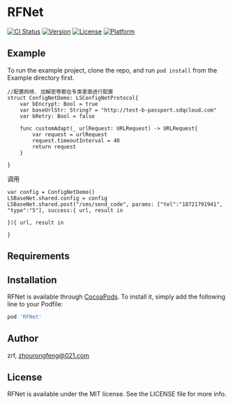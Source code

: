# RFNet

[![CI Status](https://img.shields.io/travis/zrf/RFNet.svg?style=flat)](https://travis-ci.org/zrf/RFNet)
[![Version](https://img.shields.io/cocoapods/v/RFNet.svg?style=flat)](https://cocoapods.org/pods/RFNet)
[![License](https://img.shields.io/cocoapods/l/RFNet.svg?style=flat)](https://cocoapods.org/pods/RFNet)
[![Platform](https://img.shields.io/cocoapods/p/RFNet.svg?style=flat)](https://cocoapods.org/pods/RFNet)

## Example

To run the example project, clone the repo, and run `pod install` from the Example directory first.

```
//配置网络. 加解密等都在专类里面进行配置
struct ConfigNetDemo: LSConfigNetProtocol{
    var bEncrypt: Bool = true
    var baseUrlStr: String? = "http://test-b-passport.sdqcloud.com"
    var bRetry: Bool = false
    
    func customAdapt(_ urlRequest: URLRequest) -> URLRequest{
        var request = urlRequest
        request.timeoutInterval = 40
        return request
    }
    
}
```
调用
```
var config = ConfigNetDemo()
LSBaseNet.shared.config = config
LSBaseNet.shared.post("/sms/send_code", params: ["tel":"18721791941", "type":"5"], success:{ url, result in
    
}){ url, result in
    
}
```

## Requirements

## Installation

RFNet is available through [CocoaPods](https://cocoapods.org). To install
it, simply add the following line to your Podfile:

```ruby
pod 'RFNet'
```

## Author

zrf, zhourongfeng@021.com

## License

RFNet is available under the MIT license. See the LICENSE file for more info.
